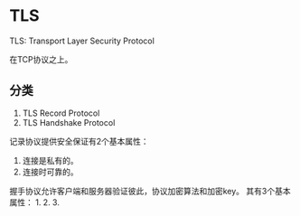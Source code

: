 # TLS

TLS: Transport Layer Security Protocol

在TCP协议之上。

## 分类

1. TLS Record Protocol
2. TLS Handshake Protocol

记录协议提供安全保证有2个基本属性：
1. 连接是私有的。
2. 连接时可靠的。

握手协议允许客户端和服务器验证彼此，协议加密算法和加密key。
其有3个基本属性：
1.
2.
3. 
